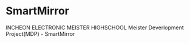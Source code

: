 <h1>SmartMirror</h1>
INCHEON ELECTRONIC MEISTER HIGHSCHOOL
Meister Deverlopment Project(MDP) - SmartMirror
